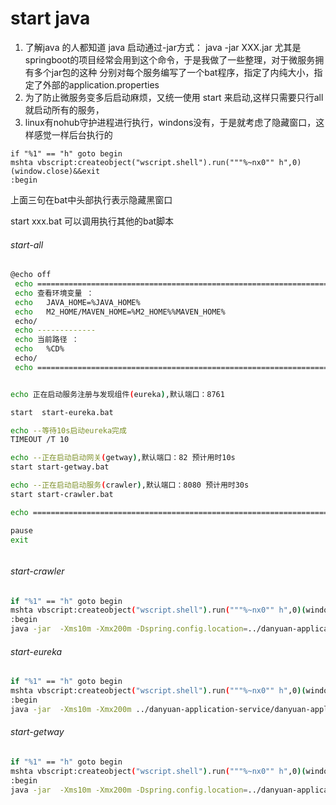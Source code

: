 # start java

1. 了解java 的人都知道 java 启动通过-jar方式： java -jar XXX.jar
尤其是springboot的项目经常会用到这个命令，于是我做了一些整理，对于微服务拥有多个jar包的这种
分别对每个服务编写了一个bat程序，指定了内纯大小，指定了外部的application.properties
2. 为了防止微服务变多后启动麻烦，又统一使用 start 来启动,这样只需要只行all 就启动所有的服务，
3. linux有nohub守护进程进行执行，windons没有，于是就考虑了隐藏窗口，这样感觉一样后台执行的

```
if "%1" == "h" goto begin 
mshta vbscript:createobject("wscript.shell").run("""%~nx0"" h",0)(window.close)&&exit 
:begin
```
上面三句在bat中头部执行表示隐藏黑窗口

start xxx.bat 可以调用执行其他的bat脚本

###### start-all
``` bash
@echo off
 echo ================================================================================
 echo 查看环境变量 ：
 echo 	JAVA_HOME=%JAVA_HOME%
 echo 	M2_HOME/MAVEN_HOME=%M2_HOME%%MAVEN_HOME%
 echo/
 echo ------------- 
 echo 当前路径 ：
 echo 	%CD%
 echo/
 echo ================================================================================


echo 正在启动服务注册与发现组件(eureka),默认端口：8761

start  start-eureka.bat 

echo --等待10s启动eureka完成
TIMEOUT /T 10

echo --正在启动启动网关(getway),默认端口：82 预计用时10s
start start-getway.bat

echo --正在启动启动服务(crawler),默认端口：8080 预计用时30s
start start-crawler.bat 

echo ================================================================================

pause
exit



 ``` 
###### start-crawler
``` bash
if "%1" == "h" goto begin 
mshta vbscript:createobject("wscript.shell").run("""%~nx0"" h",0)(window.close)&&exit 
:begin
java -jar  -Xms10m -Xmx200m -Dspring.config.location=../danyuan-application-service/danyuan-application-serve-provider/danyuan-application-crawler-server/src/main/resources/application.yml ../danyuan-application-service/danyuan-application-serve-provider/danyuan-application-crawler-server/target/danyuan-application-crawler-server.jar
```
###### start-eureka
``` bash
if "%1" == "h" goto begin 
mshta vbscript:createobject("wscript.shell").run("""%~nx0"" h",0)(window.close)&&exit 
:begin
java -jar  -Xms10m -Xmx200m ../danyuan-application-service/danyuan-application-eureka-server/target/danyuan-application-eureka-server.jar
```
###### start-getway
``` bash
if "%1" == "h" goto begin 
mshta vbscript:createobject("wscript.shell").run("""%~nx0"" h",0)(window.close)&&exit 
:begin
java -jar  -Xms10m -Xmx200m -Dspring.config.location=../danyuan-application-service/danyuan-application-getway-server/src/main/resources/application.yml ../danyuan-application-service/danyuan-application-getway-server/target/danyuan-application-getway-server.jar 

```

